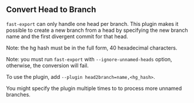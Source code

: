 ## Convert Head to Branch

`fast-export` can only handle one head per branch. This plugin makes it possible
to create a new branch from a head by specifying the new branch name and
the first divergent commit for that head.

Note: the hg hash must be in the full form, 40 hexadecimal characters.

Note: you must run `fast-export` with `--ignore-unnamed-heads` option,
otherwise, the conversion will fail.

To use the plugin, add
`--plugin head2branch=name,<hg_hash>`.

You might specify the plugin multiple times to to process more unnamed branches.

